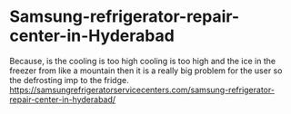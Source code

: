 # Samsung-refrigerator-repair-center-in-Hyderabad
Because, is the cooling  is too high cooling is too high and the ice in the freezer from  like a mountain  then it is a really big problem for the user so the  defrosting imp to the fridge.  https://samsungrefrigeratorservicecenters.com/samsung-refrigerator-repair-center-in-hyderabad/
